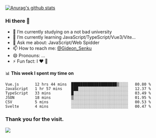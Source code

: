 [![Anurag's github stats](https://github-readme-stats.vercel.app/api?username=gideonsenku)](https://github.com/anuraghazra/github-readme-stats)
### Hi there 👋
- 🔭 I’m currently studying on a not bad university 
- 🌱 I’m currently learning JavaScript/TypeScript/Vue3/Vite...
- 💬 Ask me about: JavaScript/Web Spidder 
- 📫 How to reach me: [@Gideon_Senku](https://t.me/Gideon_Senku)
- 😄 Pronouns: ...
- ⚡ Fun fact: I ❤️ 🎵

📊 **This week I spent my time on**
<!--START_SECTION:waka-->

```text
Vue.js       12 hrs 44 mins  ████████████████████▒░░░░   80.80 %
JavaScript   1 hr 57 mins    ███░░░░░░░░░░░░░░░░░░░░░░   12.37 %
TypeScript   33 mins         █░░░░░░░░░░░░░░░░░░░░░░░░   03.49 %
JSON         18 mins         ▒░░░░░░░░░░░░░░░░░░░░░░░░   01.95 %
CSV          5 mins          ░░░░░░░░░░░░░░░░░░░░░░░░░   00.53 %
Svelte       4 mins          ░░░░░░░░░░░░░░░░░░░░░░░░░   00.47 %
```

<!--END_SECTION:waka-->


### Thank you for the visit.
![](http://profile-counter.glitch.me/gideonsenku/count.svg)
<!--
**GideonSenku/GideonSenku** is a ✨ _special_ ✨ repository because its `README.md` (this file) appears on your GitHub profile.

Here are some ideas to get you started:

- 🔭 I’m currently working on ...
- 🌱 I’m currently learning ...
- 👯 I’m looking to collaborate on ...
- 🤔 I’m looking for help with ...
- 💬 Ask me about ...
- 📫 How to reach me: ...
- 😄 Pronouns: ...
- ⚡ Fun fact: ...
-->
